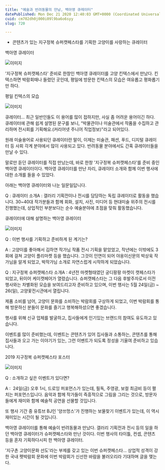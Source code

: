 ```yaml
---
title: "예술과 반려동물의 만남, 백아영 큐레이터"
datePublished: Mon Dec 21 2020 12:40:03 GMT+0000 (Coordinated Universal Time)
cuid: cm702dh0j000i09l9ba6o6syy
slug: 720

---
```



- 콘텐츠가 있는 지구정복 슈퍼캣페스타를 기획한 고양이를 사랑하는 큐레이터

백아영 큐레이터

![이미지](https://cdn.hashnode.com/res/hashnode/image/upload/v1739253065975/fec84cbb-5875-4ba0-81ad-8c92cf32c2ec.jpeg)

'지구정복 슈퍼캣페스타' 준비로 한창인 백아영 큐레이터를 고양 킨텍스에서 만났다. 킨텍스하면 박람회때나 들렸던 곳인데, 평일에 방문한 킨텍스의 모습은 여유롭고 평화롭기만 하다.

평일 킨텍스의 모습

![이미지](https://cdn.hashnode.com/res/hashnode/image/upload/v1739253068301/41cd0059-2b75-4b53-ae09-5b09831ea2b6.jpeg)

큐레이터... 최근 일반인들도 이 용어를 많이 접하지만, 사실 좀 어려운 용어이긴 하다. 큐레이터에 관해 쉽게 설명된 문구를 보니, “박물관이나 미술관에서 작품을 수집하고 관리하며 전시회를 기획해요.(커리어넷 주니어 직업정보)"라고 되어있다.

원래 미술용어로 사용되던 큐레이터란 말이, 이제는 미술관, 패션, 푸드, 디지털 큐레이터 등 사회 각계 분야에서 많이 사용되고 있다. 반려동물 분야에서도 간혹 큐레이터들을 만날 수 있다.

말로만 듣던 큐레이터를 직접 만났는데, 바로 한창 '지구정복 슈퍼캣페스타'를 준비 중인 백아영 큐레이터이다. 백아영 큐레이터를 만난 자리, 큐레이터 소개와 함께 이번 행사에 대한 소개를 들을 수 있었다.

아래는 백아영 큐레이터와 나눈 일문일답니다.

Q : 큐레이터 소개A : 갤러리 기획전이나 전시를 담당하는 독립 큐레이터로 활동을 했습니다. 30~40대 작가분들과 함께 회화, 설치, 사진, 미디어 등 현대미술 위주의 전시를 진행했는데, 상업적인 부분보다는 순수 예술분야에 초점을 맞춰 활동했습니다.

큐레이터에 대해 설명하는 백아영 큐레이터

![이미지](https://cdn.hashnode.com/res/hashnode/image/upload/v1739253070554/a6d23db0-cbd6-470b-977b-613d28905391.jpeg)

Q : 이번 행사를 기획하고 준비하게 된 계기는?

A : 고양이를 좋아해서 김하연 작가님 작품 전시 기획을 맡았었고, 작년에는 이밖에도 3회에 걸쳐 고양이 플리마켓 등을 했습니다. 그것이 인연이 되어 야옹이신문의 박상욱 작가님을 알게 되었고, 박작가님 소개로 자연스럽게 시작하게 되었습니다.

Q : 지구정복 슈퍼캣페스타 소개A : 4년전 마켓형태였던 궁디팡팡 마켓이 캣페스타가 되었고, 뒤이어 케이캣페어가 열렸습니다. 슈퍼캣페스타는 그 다음 후발주자로서 이전 행사와는 차별화된 모습을 보여드리고자 준비하고 있으며, 이번 행사는 5월 24일(금) ~ 26(일), 고양꽃전시관에서 열립니다.

제품 소비를 넘어, 고양이 문화를 소비하는 박람회를 구상하게 되었고, 이번 박람회를 통해 방문하신 분들이 문화를 즐기고 행복해하셨으면 좋겠습니다.

행사를 위해 신규 업체를 발굴하고, 집사들에게 인기있는 브랜드의 참여도 유도하고 있습니다.

이벤트를 많이 준비했는데, 이벤트는 콘텐츠가 있어 집사들과 소통하는, 콘텐츠를 통해 집사들과 오고 가는 이야기가 있는, 그런 이벤트가 되도록 정성을 기울여 준비하고 있습니다.

2019 지구정복 슈퍼캣페스타 포스터

![이미지](https://cdn.hashnode.com/res/hashnode/image/upload/v1739253072716/bf166201-a191-44a1-9333-8982349776b6.png)

Q : 소개하고 싶은 이벤트가 있다면?

A :  24일(금) 오후 1시, 드로잉 퍼포먼스가 있는데, 필독, 주영광, 보컬 최금비 등이 펼치는 퍼포먼스입니다. 음악과 함께 작가들이 즉흥적으로 그림을 그리는 것으로, 방문자들에게 재미와 함께 예술적 공연을 선물할 것입니다.

또 행사 기간 중 유튜브 BJ인 '양쓰멍스'가 진행하는 보물찾기 이벤트가 있는데, 이 역시 재미있는 시간이 될 것입니다.

백아영 큐레이터를 통해 예술이 반려동물과 만났다. 갤러리 기획전과 전시 등의 일을 하던 백아영 큐레이터가 슈퍼캣페스타와 만난 것이다. 이번 행사의 타이틀, 컨셉, 콘텐츠 등을 혼자 기획하다시피 한 백아영 큐레이터.

'지구촌 고양이문화 선도'라는 부제를 갖고 있는 이번 슈퍼캣페스타... 상업적 성격이 강한 국내 펫박람회 문화에 이번 박람회가 신선한 바람을 불러오리라 기대하며 글을 맺는다.